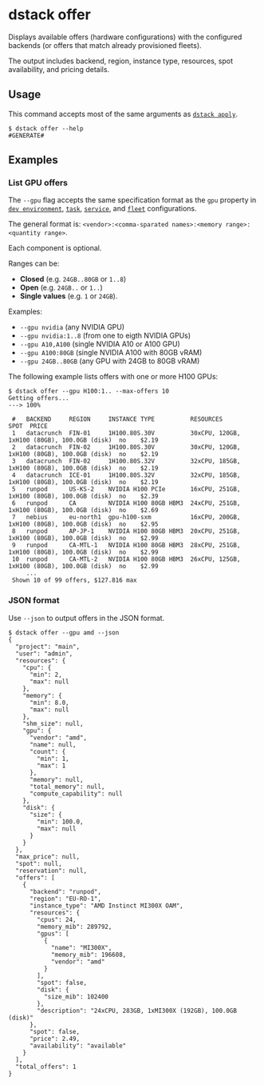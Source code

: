 # dstack offer

Displays available offers (hardware configurations) with the configured backends (or offers that match already provisioned fleets).

The output includes backend, region, instance type, resources, spot availability, and pricing details.

## Usage

This command accepts most of the same arguments as [`dstack apply`](apply.md).

<div class="termy">

```shell
$ dstack offer --help
#GENERATE#
```

</div>

## Examples

### List GPU offers

The `--gpu` flag accepts the same specification format as the `gpu` property in [`dev environment`](../../../concepts/dev-environments.md), [`task`](../../../concepts/tasks.md), 
[`service`](../../../concepts/services.md), and [`fleet`](../../../concepts/fleets.md) configurations.

The general format is: `<vendor>:<comma-sparated names>:<memory range>:<quantity range>`.

Each component is optional. 

Ranges can be:

* **Closed** (e.g. `24GB..80GB` or `1..8`)
* **Open** (e.g. `24GB..` or `1..`)
* **Single values** (e.g. `1` or `24GB`).

Examples:

* `--gpu nvidia` (any NVIDIA GPU)
* `--gpu nvidia:1..8` (from one to eigth NVIDIA GPUs)
* `--gpu A10,A100` (single NVIDIA A10 or A100 GPU)
* `--gpu A100:80GB` (single NVIDIA A100 with 80GB vRAM)
* `--gpu 24GB..80GB` (any GPU with 24GB to 80GB vRAM)

<!-- TODO: Mention TPU -->
<!-- TODO: For TPU: support https://github.com/dstackai/dstack/issues/2154 -->

The following example lists offers with one or more H100 GPUs:

<div class="termy">

```shell
$ dstack offer --gpu H100:1.. --max-offers 10
Getting offers...
---> 100%

 #   BACKEND     REGION     INSTANCE TYPE          RESOURCES                                     SPOT  PRICE   
 1   datacrunch  FIN-01     1H100.80S.30V          30xCPU, 120GB, 1xH100 (80GB), 100.0GB (disk)  no    $2.19   
 2   datacrunch  FIN-02     1H100.80S.30V          30xCPU, 120GB, 1xH100 (80GB), 100.0GB (disk)  no    $2.19   
 3   datacrunch  FIN-02     1H100.80S.32V          32xCPU, 185GB, 1xH100 (80GB), 100.0GB (disk)  no    $2.19   
 4   datacrunch  ICE-01     1H100.80S.32V          32xCPU, 185GB, 1xH100 (80GB), 100.0GB (disk)  no    $2.19   
 5   runpod      US-KS-2    NVIDIA H100 PCIe       16xCPU, 251GB, 1xH100 (80GB), 100.0GB (disk)  no    $2.39   
 6   runpod      CA         NVIDIA H100 80GB HBM3  24xCPU, 251GB, 1xH100 (80GB), 100.0GB (disk)  no    $2.69   
 7   nebius      eu-north1  gpu-h100-sxm           16xCPU, 200GB, 1xH100 (80GB), 100.0GB (disk)  no    $2.95   
 8   runpod      AP-JP-1    NVIDIA H100 80GB HBM3  20xCPU, 251GB, 1xH100 (80GB), 100.0GB (disk)  no    $2.99   
 9   runpod      CA-MTL-1   NVIDIA H100 80GB HBM3  28xCPU, 251GB, 1xH100 (80GB), 100.0GB (disk)  no    $2.99   
 10  runpod      CA-MTL-2   NVIDIA H100 80GB HBM3  26xCPU, 125GB, 1xH100 (80GB), 100.0GB (disk)  no    $2.99   
     ...                                                                                                                
 Shown 10 of 99 offers, $127.816 max
```

</div>

### JSON format
    
Use `--json` to output offers in the JSON format.

<div class="termy">

```shell
$ dstack offer --gpu amd --json
{
  "project": "main",
  "user": "admin",
  "resources": {
    "cpu": {
      "min": 2,
      "max": null
    },
    "memory": {
      "min": 8.0,
      "max": null
    },
    "shm_size": null,
    "gpu": {
      "vendor": "amd",
      "name": null,
      "count": {
        "min": 1,
        "max": 1
      },
      "memory": null,
      "total_memory": null,
      "compute_capability": null
    },
    "disk": {
      "size": {
        "min": 100.0,
        "max": null
      }
    }
  },
  "max_price": null,
  "spot": null,
  "reservation": null,
  "offers": [
    {
      "backend": "runpod",
      "region": "EU-RO-1",
      "instance_type": "AMD Instinct MI300X OAM",
      "resources": {
        "cpus": 24,
        "memory_mib": 289792,
        "gpus": [
          {
            "name": "MI300X",
            "memory_mib": 196608,
            "vendor": "amd"
          }
        ],
        "spot": false,
        "disk": {
          "size_mib": 102400
        },
        "description": "24xCPU, 283GB, 1xMI300X (192GB), 100.0GB (disk)"
      },
      "spot": false,
      "price": 2.49,
      "availability": "available"
    }
  ],
  "total_offers": 1
}
```

</div>
